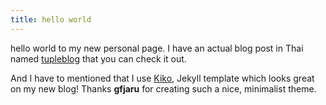 ```yaml
---
title: hello world
---
```


hello world to my new personal page. I have an actual blog post in Thai
named [tupleblog](http://tupleblog.github.io/) that you can check it out.

And I have to mentioned that I use [Kiko](https://github.com/gfjaru/Kiko), Jekyll
template which looks great on my new blog! Thanks **gfjaru** for creating such a
nice, minimalist theme.
